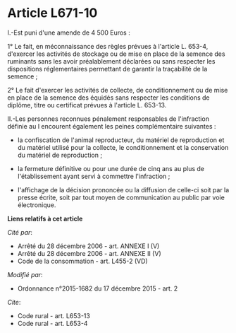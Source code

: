 # Article L671-10

I.-Est puni d'une amende de 4 500 Euros : 

1° Le fait, en méconnaissance des règles prévues à l'article L. 653-4, d'exercer les activités de stockage ou de mise en
place de la semence des ruminants sans les avoir préalablement déclarées ou sans respecter les dispositions réglementaires
permettant de garantir la traçabilité de la semence ; 

2° Le fait d'exercer les activités de collecte, de conditionnement ou de mise en place de la semence des équidés sans
respecter les conditions de diplôme, titre ou certificat prévues à l'article L. 653-13. 

II.-Les personnes reconnues pénalement responsables de l'infraction définie au I encourent également les peines
complémentaire suivantes :

- la confiscation de l'animal reproducteur, du matériel de reproduction et du matériel utilisé pour la collecte, le
conditionnement et la conservation du matériel de reproduction ;

- la fermeture définitive ou pour une durée de cinq ans au plus de l'établissement ayant servi à commettre l'infraction ;

- l'affichage de la décision prononcée ou la diffusion de celle-ci soit par la presse écrite, soit par tout moyen de
communication au public par voie électronique.

**Liens relatifs à cet article**

_Cité par_:

  - Arrêté du 28 décembre 2006 - art. ANNEXE I (V)
  - Arrêté du 28 décembre 2006 - art. ANNEXE II (V)
  - Code de la consommation - art. L455-2 (VD)

_Modifié par_:

  - Ordonnance n°2015-1682 du 17 décembre 2015 - art. 2

_Cite_:

  - Code rural - art. L653-13
  - Code rural - art. L653-4
